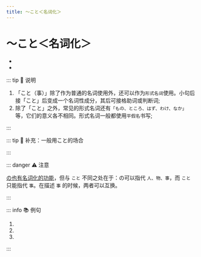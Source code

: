 ```yaml
---
title: ～こと＜名词化＞
---
```


# ～こと＜名词化＞

* <grammer-content sentence="意义：表示**小句**的**名词化**；" />
* <grammer-content sentence="接续：动词/形容词连体形 ＋ こと、名词 ＋ である ＋ こと；"  />

::: tip :bookmark: 说明

1. 「こと（事）」除了作为普通的名词使用外，还可以作为`形式名词`使用。小句后接「こと」后变成一个名词性成分，其后可接格助词或判断词;
2. 除了「こと」之外，常见的形式名词还有`「もの、ところ、はず、わけ、なか」`等，它们的意义各不相同。形式名词一般都使用`平假名`书写;

:::

::: tip :bookmark: 补充：一般用こと的场合

<grammer-content sentence="1. 当谓语部分是表示**言语，思考，行为传达**的动词。如「[言う/いう]・[話す/はなす]・[思う/おもう]・[伝える/つたえる]・[希望する/きぼうする]・[祈る/いのる]」时，一般用こと名词化;" />
<div class="bunpou-block">

  <grammer-content id='1-11-11-0' sentence="[山田/やまだ]さんは[先生/せんせい]に[病気/びょうき]になった**こと**を**[話した/はなした]**。" trans="山田跟老师说了生病的事。" />

</div>
<grammer-content sentence="2. 当整体是**～は～です**的句式时。在将です前面的部分名词化时，一般用こと，构成**～は～ことです**句型；" />
<div class="bunpou-block">

  <grammer-content id='1-11-11-1' sentence="[高橋/たかはし]さんの[夢/ゆめ]**は**、[舞台/ぶたい]に[立つ/たつ]**ことです**。" trans="高桥的梦想是站在舞台上。" />

</div>
<grammer-content sentence="3. 在一些**固定搭配**中，一般必须使用こと。如**「ことができる」「ことがある」「ことにする」「ことになる」**等" />
<div class="bunpou-block">

  <grammer-content id='1-11-11-2' sentence="[張/ちょう]さんはフランス[語/ご]を[話す/はなす]**ことができます**。" trans="小张会说法语。" />

</div>

:::

::: danger :warning: 注意

[の也有名词化的功能](../../auxiliary/no.md#3-の形式名词)，但与 `こと` 不同之处在于：の可以指代 `人、物、事`，而 `こと` 只能指代 `事`。在描述 `事` 的时候，两者可以互换。

<div class="bunpou-block">

  <grammer-content id='1-11-11-3' sentence="[私/わたし]は[牛乳/ぎゅうにゅう]を[飲む/のむ]**の/こと**が[好き/すき]です。" trans="我爱喝牛奶。(指代喝牛奶这件事，两者可以互换)" />

</div>

:::

::: info :books: 例句

1. <grammer-content id='1-11-11-4' sentence="それだけでなく、[女性/じょうせ]が[男性/だんせい]の[格好/かっこう]をして**[踊る/おどる]こと**にも[人/ひと]々はびっくりした。" trans="不仅如此，人们还惊讶于女性穿着男性的打扮跳舞。" />
2. <grammer-content id='1-11-11-5' sentence="[私/わたし]の[趣味/しゅみ]は[絵/え]を**[描く/えがく]こと**だ。" trans="我的爱好是画画。" />
3. <grammer-content id='1-11-11-6' sentence="[毎日/まいにち]**[努力/どりょく]すること**がいちばん[大事/だいじ]だ。" trans="每天努力是最重要的。" />

:::
